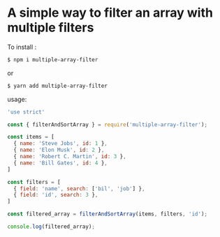 # A simple way to filter an array with multiple filters

To install :
``` sh
$ npm i multiple-array-filter
```
or
``` sh
$ yarn add multiple-array-filter
```

usage: 

``` js
'use strict'

const { filterAndSortArray } = require('multiple-array-filter');

const items = [
  { name: 'Steve Jobs', id: 1 },
  { name: 'Elon Musk', id: 2 },
  { name: 'Robert C. Martin', id: 3 },
  { name: 'Bill Gates', id: 4 },
]

const filters = [
  { field: 'name', search: ['bil', 'job'] },
  { field: 'id', search: 3 },
]

const filtered_array = filterAndSortArray(items, filters, 'id');

console.log(filtered_array);

```
